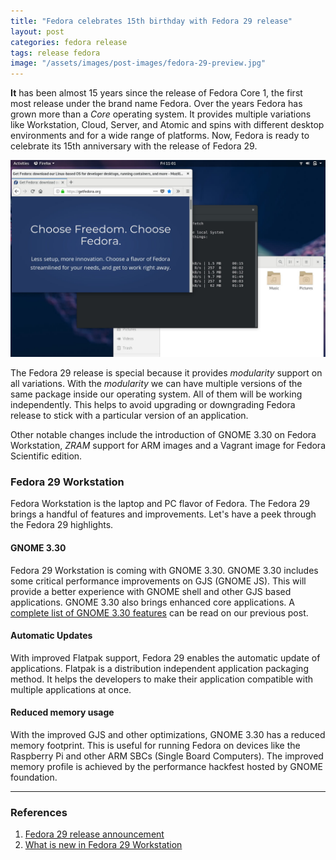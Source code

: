 ```yaml
---
title: "Fedora celebrates 15th birthday with Fedora 29 release"
layout: post
categories: fedora release
tags: release fedora
image: "/assets/images/post-images/fedora-29-preview.jpg"
---
```


**It** has been almost 15 years since the release of Fedora Core 1, the first most release under the brand name Fedora. Over the years Fedora has grown more than a *Core* operating system. It provides multiple variations like Workstation, Cloud, Server, and Atomic and spins with different desktop environments and for a wide range of platforms. Now, Fedora is ready to celebrate its 15th anniversary with the release of Fedora 29.

![Fedora 29 Preview](/assets/images/post-images/fedora-29-preview.jpg)

The Fedora 29 release is special because it provides *modularity* support on all variations. With the *modularity* we can have multiple versions of the same package inside our operating system. All of them will be working independently. This helps to avoid upgrading or downgrading Fedora release to stick with a particular version of an application.

Other notable changes include the introduction of GNOME 3.30 on Fedora Workstation, *ZRAM* support for ARM images and a Vagrant image for Fedora Scientific edition.

### Fedora 29 Workstation
Fedora Workstation is the laptop and PC flavor of Fedora. The Fedora 29 brings a handful of features and improvements. Let's have a peek through the Fedora 29 highlights.

#### GNOME 3.30
Fedora 29 Workstation is coming with GNOME 3.30. GNOME 3.30 includes some critical performance improvements on GJS (GNOME JS). This will provide a better experience with GNOME shell and other GJS based applications. GNOME 3.30 also brings enhanced core applications. A [complete list of GNOME 3.30 features](/00-gnome-3.30-almeria-released-with-improved-performance-and-more/) can be read on our previous post.

#### Automatic Updates
With improved Flatpak support, Fedora 29 enables the automatic update of applications. Flatpak is a distribution independent application packaging method. It helps the developers to make their application compatible with multiple applications at once.

#### Reduced memory usage
With the improved GJS and other optimizations, GNOME 3.30 has a reduced memory footprint. This is useful for running Fedora on devices like the Raspberry Pi and other ARM SBCs (Single Board Computers). The improved memory profile is achieved by the performance hackfest hosted by GNOME foundation.

---
### References
1. [Fedora 29 release announcement](https://fedoramagazine.org/announcing-fedora-29/)
2. [What is new in Fedora 29 Workstation](https://fedoramagazine.org/whats-new-fedora-29-workstation/)
